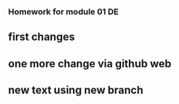 ### Homework for module 01 DE

## first changes 

## one more change via github web

## new text using new branch